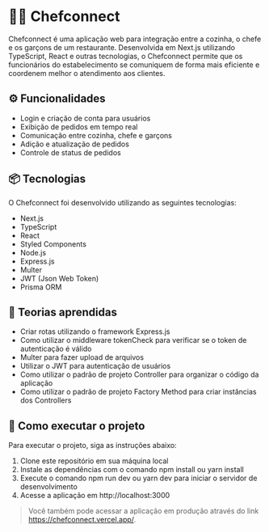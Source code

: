 # 👨‍🍳 Chefconnect
Chefconnect é uma aplicação web para integração entre a cozinha, o chefe e os garçons de um restaurante. Desenvolvida em Next.js utilizando TypeScript, React e outras tecnologias, o Chefconnect permite que os funcionários do estabelecimento se comuniquem de forma mais eficiente e coordenem melhor o atendimento aos clientes.

## ⚙ Funcionalidades
- Login e criação de conta para usuários
- Exibição de pedidos em tempo real
- Comunicação entre cozinha, chefe e garçons
- Adição e atualização de pedidos
- Controle de status de pedidos

## 📦 Tecnologias
O Chefconnect foi desenvolvido utilizando as seguintes tecnologias:
- Next.js
- TypeScript
- React
- Styled Components
- Node.js
- Express.js
- Multer
- JWT (Json Web Token)
- Prisma ORM

## 🧠 Teorias aprendidas
- Criar rotas utilizando o framework Express.js
- Como utilizar o middleware tokenCheck para verificar se o token de autenticação é válido
- Multer para fazer upload de arquivos
- Utilizar o JWT para autenticação de usuários
- Como utilizar o padrão de projeto Controller para organizar o código da aplicação
- Como utilizar o padrão de projeto Factory Method para criar instâncias dos Controllers

## 🔽 Como executar o projeto
Para executar o projeto, siga as instruções abaixo:

1. Clone este repositório em sua máquina local
2. Instale as dependências com o comando npm install ou yarn install
3. Execute o comando npm run dev ou yarn dev para iniciar o servidor de desenvolvimento
4. Acesse a aplicação em http://localhost:3000

> Você também pode acessar a aplicação em produção através do link https://chefconnect.vercel.app/.
